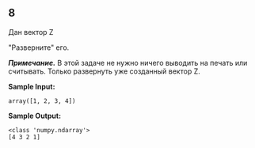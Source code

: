 ## 8

Дан вектор Z

"Разверните" его.

***Примечание.*** В этой задаче не нужно ничего выводить на печать или считывать. Только развернуть уже созданный вектор Z.

**Sample Input:**

```commandline
array([1, 2, 3, 4])
```

**Sample Output:**

```commandline
<class 'numpy.ndarray'>
[4 3 2 1]
```
